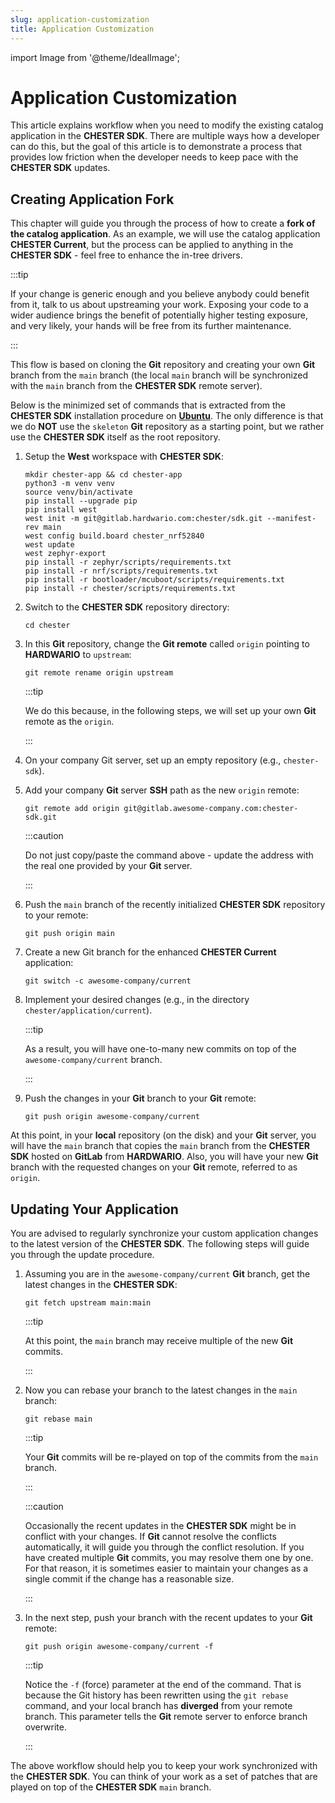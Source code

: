 ```yaml
---
slug: application-customization
title: Application Customization
---
```

import Image from '@theme/IdealImage';

# Application Customization

This article explains workflow when you need to modify the existing catalog application in the **CHESTER SDK**. There are multiple ways how a developer can do this, but the goal of this article is to demonstrate a process that provides low friction when the developer needs to keep pace with the **CHESTER SDK** updates.

## Creating Application Fork

This chapter will guide you through the process of how to create a **fork of the catalog application**. As an example, we will use the catalog application **CHESTER Current**, but the process can be applied to anything in the **CHESTER SDK** - feel free to enhance the in-tree drivers.

:::tip

If your change is generic enough and you believe anybody could benefit from it, talk to us about upstreaming your work. Exposing your code to a wider audience brings the benefit of potentially higher testing exposure, and very likely, your hands will be free from its further maintenance.

:::

This flow is based on cloning the **Git** repository and creating your own **Git** branch from the `main` branch (the local `main` branch will be synchronized with the `main` branch from the **CHESTER SDK** remote server).

Below is the minimized set of commands that is extracted from the **CHESTER SDK** installation procedure on [**Ubuntu**](./installation-on-ubuntu.md). The only difference is that we do **NOT** use the `skeleton` **Git** repository as a starting point, but we rather use the **CHESTER SDK** itself as the root repository.

1. Setup the **West** workspace with **CHESTER SDK**:

   ```
   mkdir chester-app && cd chester-app
   python3 -m venv venv
   source venv/bin/activate
   pip install --upgrade pip
   pip install west
   west init -m git@gitlab.hardwario.com:chester/sdk.git --manifest-rev main
   west config build.board chester_nrf52840
   west update
   west zephyr-export
   pip install -r zephyr/scripts/requirements.txt
   pip install -r nrf/scripts/requirements.txt
   pip install -r bootloader/mcuboot/scripts/requirements.txt
   pip install -r chester/scripts/requirements.txt
   ```

1. Switch to the **CHESTER SDK** repository directory:

   ```
   cd chester
   ```

1. In this **Git** repository, change the **Git remote** called `origin` pointing to **HARDWARIO** to `upstream`:

   ```
   git remote rename origin upstream
   ```

   :::tip

   We do this because, in the following steps, we will set up your own **Git** remote as the `origin`.

   :::

1. On your company Git server, set up an empty repository (e.g., `chester-sdk`).

1. Add your company **Git** server **SSH** path as the new `origin` remote:

   ```
   git remote add origin git@gitlab.awesome-company.com:chester-sdk.git
   ```

   :::caution

   Do not just copy/paste the command above - update the address with the real one provided by your **Git** server.

   :::

1. Push the `main` branch of the recently initialized **CHESTER SDK** repository to your remote:

   ```
   git push origin main
   ```

1. Create a new Git branch for the enhanced **CHESTER Current** application:

   ```
   git switch -c awesome-company/current
   ```

1. Implement your desired changes (e.g., in the directory `chester/application/current`).

   :::tip

   As a result, you will have one-to-many new commits on top of the `awesome-company/current` branch.

   :::

1. Push the changes in your **Git** branch to your **Git** remote:

   ```
   git push origin awesome-company/current
   ```

At this point, in your **local** repository (on the disk) and your **Git** server, you will have the `main` branch that copies the `main` branch from the **CHESTER SDK** hosted on **GitLab** from **HARDWARIO**. Also, you will have your new **Git** branch with the requested changes on your **Git** remote, referred to as `origin`.

## Updating Your Application

You are advised to regularly synchronize your custom application changes to the latest version of the **CHESTER SDK**. The following steps will guide you through the update procedure.

1. Assuming you are in the `awesome-company/current` **Git** branch, get the latest changes in the **CHESTER SDK**:

   ```
   git fetch upstream main:main
   ```

   :::tip

   At this point, the `main` branch may receive multiple of the new **Git** commits.

   :::

1. Now you can rebase your branch to the latest changes in the `main` branch:

   ```
   git rebase main
   ```

   :::tip

   Your **Git** commits will be re-played on top of the commits from the `main` branch.

   :::

   :::caution

   Occasionally the recent updates in the **CHESTER SDK** might be in conflict with your changes. If **Git** cannot resolve the conflicts automatically, it will guide you through the conflict resolution. If you have created multiple **Git** commits, you may resolve them one by one. For that reason, it is sometimes easier to maintain your changes as a single commit if the change has a reasonable size.

   :::

1. In the next step, push your branch with the recent updates to your **Git** remote:

   ```
   git push origin awesome-company/current -f
   ```

   :::tip

   Notice the `-f` (force) parameter at the end of the command. That is because the Git history has been rewritten using the `git rebase` command, and your local branch has **diverged** from your remote branch. This parameter tells the **Git** remote server to enforce branch overwrite.

   :::

The above workflow should help you to keep your work synchronized with the **CHESTER SDK**. You can think of your work as a set of patches that are played on top of the **CHESTER SDK** `main` branch.
